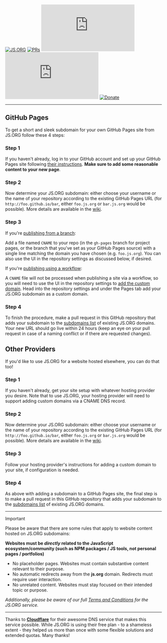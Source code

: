 [![JS.ORG](https://img.shields.io/badge/js.org-+-FFE70B.svg?style=flat-square)](http://js.org)
[![PRs](https://img.shields.io/github/issues-pr-closed-raw/js-org/js.org.svg?style=flat-square&colorB=FFE70B&label=pull%20requests)](https://github.com/js-org/js.org/pulls?q=is%3Apr+is%3Aclosed+label%3Aadd)
[![Contributors](https://img.shields.io/github/contributors-anon/js-org/js.org?color=FFE70B&style=flat-square)](https://github.com/js-org/js.org/graphs/contributors)
[![Activity](https://img.shields.io/github/commit-activity/m/js-org/js.org?color=FFE70B&style=flat-square)](https://github.com/js-org/js.org/pulse/monthly)
[![Donate](https://img.shields.io/badge/Donate-for_registrar_fees-1F87FF.svg?style=flat-square&logo=open-collective&logoColor=fff)](https://opencollective.com/js-org)

---

## GitHub Pages

To get a short and sleek subdomain for your own GitHub Pages site from JS.ORG follow these 4 steps:

### Step 1

If you haven't already, log in to your GitHub account and set up your GitHub Pages site following [their instructions](https://pages.github.com). **Make sure to add some reasonable content to your new page**.

### Step 2

Now determine your JS.ORG subdomain: either choose your username or the name of your repository according to the existing GitHub Pages URL (for `http://foo.github.io/bar`, either `foo.js.org` or `bar.js.org` would be possible). More details are available in the [wiki](https://github.com/js-org/js.org/wiki).

### Step 3

If you're [publishing from a branch](https://docs.github.com/en/pages/getting-started-with-github-pages/configuring-a-publishing-source-for-your-github-pages-site#publishing-from-a-branch):

Add a file named `CNAME` to your repo (in the `gh-pages` branch for project pages, or the branch that you've set as your GitHub Pages source) with a single line matching the domain you have chosen (e.g. `foo.js.org`). You can also use the UI in the repository settings as discussed below, if desired.

If you're [publishing using a workflow](https://docs.github.com/en/pages/getting-started-with-github-pages/configuring-a-publishing-source-for-your-github-pages-site#publishing-from-a-branch):

A `CNAME` file will not be processed when publishing a site via a workflow, so you will need to use the UI in the repository settings to [add the custom domain](https://help.github.com/articles/adding-or-removing-a-custom-domain-for-your-github-pages-sit). Head into the repository settings and under the Pages tab add your JS.ORG subdomain as a custom domain.

### Step 4

To finish the procedure, make a pull request in this GitHub repository that adds your subdomain to the [subdomains list](https://github.com/js-org/js.org/blob/master/cnames_active.js) of existing JS.ORG domains. Your new URL should go live within 24 hours (keep an eye on your pull request in case of a naming conflict or if there are requested changes).

## Other Providers

If you'd like to use JS.ORG for a website hosted elsewhere, you can do that too!

### Step 1

If you haven't already, get your site setup with whatever hosting provider you desire. Note that to use JS.ORG, your hosting provider will need to support adding custom domains via a CNAME DNS record.

### Step 2

Now determine your JS.ORG subdomain: either choose your username or the name of your repository according to the existing GitHub Pages URL (for `http://foo.github.io/bar`, either `foo.js.org` or `bar.js.org` would be possible). More details are available in the [wiki](https://github.com/js-org/js.org/wiki).

### Step 3

Follow your hosting provider's instructions for adding a custom domain to your site, if configuration is needed.

<!-- TODO: Common provider notes? Vercel? Netlify? Cloudflare Pages? -->

### Step 4

As above with adding a subdomain to a GitHub Pages site, the final step is to make a pull request in this GitHub repository that adds your subdomain to the [subdomains list](https://github.com/js-org/js.org/blob/master/cnames_active.js) of existing JS.ORG domains.

---

> [!IMPORTANT]
> Please be aware that there are some rules that apply to website content hosted on JS.ORG subdomains:
>
> **Websites must be *directly* related to the JavaScript ecosystem/community (such as NPM packages / JS tools, not personal pages / portfolios)**
> 
> - No placeholder pages. Websites must contain substantive content relevant to their purpose.
> - No automatic redirects away from the **js.org** domain. Redirects must require user interaction.
> - No unrelated content. Websites must stay focused on their intended topic or purpose.
>
> _Additionally, please be aware of our full [Terms and Conditions](https://js.org/terms.html) for the JS.ORG service._

---

Thanks to **[Cloudflare](https://www.cloudflare.com)** for their awesome DNS service that makes this service possible. While JS.ORG is using their free plan - to a shameless extent - they helped us more than once with some flexible solutions and extended quotas. Many thanks!
